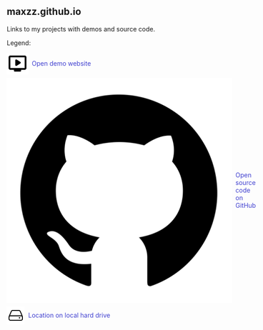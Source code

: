 ## maxzz.github.io

Links to my projects with demos and source code.

Legend:

<div style="margin-top:0.5rem; display:flex; align-items:center;gap:0.5rem; color:var(--bgColor-default, #4141d0);">
    <img src="src/assets/icons/readme/1-play.svg" />
    Open demo website
</div>

<div style="margin-top:0.5rem; display:flex; align-items:center;gap:0.5rem; color:var(--bgColor-default, #4141d0);">
    <img src="src/assets/icons/readme/2-github.svg" />
    Open source code on GitHub
</div>

<div style="margin-top:0.5rem; display:flex; align-items:center;gap:0.5rem; color:var(--bgColor-default, #4141d0);">
    <img src="src/assets/icons/readme/3-drive.svg" />
    Location on local hard drive
</div>

<!-- 
<br/>
<br/>

![](src/assets/icons/readme/1-play.svg) Open demo website

![](src/assets/icons/readme/2-github.svg) Open source code on GitHub

![](src/assets/icons/readme/3-drive.svg) Location on local hard drive 
-->
